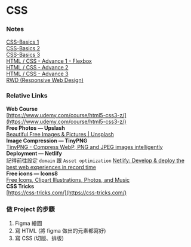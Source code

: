 # CSS

### Notes
[CSS-Basics 1](https://github.com/xxrjun/2022-Web-Develop/blob/main/notes/css/CSS/CSS-Basics%201.md)  
[CSS-Basics 2](https://github.com/xxrjun/2022-Web-Develop/blob/main/notes/css/CSS/CSS-Basics%202.md)  
[CSS-Basics 3](https://github.com/xxrjun/2022-Web-Develop/blob/main/notes/css/CSS/CSS-Basics%203.md)  
[HTML / CSS - Advance 1 - Flexbox](https://github.com/xxrjun/2022-Web-Develop/blob/main/notes/css/CSS/HTML%20CSS%20-%20Advance%201%20-%20Flexbox.md)  
[HTML / CSS - Advance 2](https://github.com/xxrjun/2022-Web-Develop/blob/main/notes/css/CSS/HTML%20CSS%20-%20Advance%202.md)  
[HTML / CSS - Advance 3](https://github.com/xxrjun/2022-Web-Develop/blob/main/notes/css/CSS/HTML%20CSS%20-%20Advance%203.md)  
[RWD (Responsive Web Design)](https://github.com/xxrjun/2022-Web-Develop/blob/main/notes/css/CSS/RWD%20(Responsive%20Web%20Design).md)  
### Relative Links
**Web Course**  
[https://www.udemy.com/course/html5-css3-z/](https://www.udemy.com/course/html5-css3-z/)  
**Free Photos — Upslash**  
[Beautiful Free Images & Pictures | Unsplash](https://unsplash.com/)  
**Image Compression — TinyPNG**  
[TinyPNG - Compress WebP, PNG and JPEG images intelligently](https://tinypng.com/)  
**Deployment — Netlify**  
記得前往設定 `domain` 跟 `Asset optimization` 
[Netlify: Develop & deploy the best web experiences in record time](https://www.netlify.com/)  
**Free icons —** **Icons8**  
[Free Icons, Clipart Illustrations, Photos, and Music](https://icons8.com/)  
**CSS Tricks**  
[https://css-tricks.com/](https://css-tricks.com/)  
### 做 Project 的步驟
1. Figma 繪圖
2. 寫 HTML (將 figma 做出的元素都寫好)
3. 寫 CSS (切版、排版)